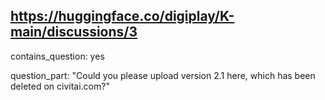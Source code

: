 ## https://huggingface.co/digiplay/K-main/discussions/3

contains_question: yes

question_part: "Could you please upload version 2.1 here, which has been deleted on civitai.com?"